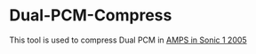 # Dual-PCM-Compress
This tool is used to compress Dual PCM in [AMPS in Sonic 1 2005](https://github.com/NatsumiFox/AMPS-Sonic-1-2005)
